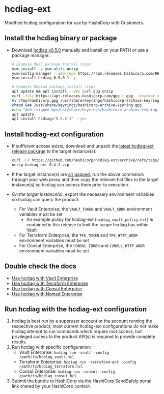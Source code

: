 # hcdiag-ext

Modified hcdiag configuration for use by HashiCorp with Customers.

## Install the hcdiag binary or package

- Download [hcdiag v0.5.0](https://releases.hashicorp.com/hcdiag/0.5.0/) manually and install on your PATH _or_ use a package manager:

  ```sh
  # Example RHEL package install steps
  yum install -y yum-utils unzip
  yum-config-manager --add-repo https://rpm.releases.hashicorp.com/RHEL/hashicorp.repo
  yum install hcdiag-0.5.0-1 -y

  # Example Debian package install steps
  apt update && apt install --yes curl gpg unzip
  curl -fsSL https://apt.releases.hashicorp.com/gpg | gpg --dearmor > /tmp/hashicorp.gpg
  mv /tmp/hashicorp.gpg /usr/share/keyrings/hashicorp-archive-keyring.gpg
  chmod 644 /usr/share/keyrings/hashicorp-archive-keyring.gpg
  echo "deb [signed-by=/usr/share/keyrings/hashicorp-archive-keyring.gpg] https://apt.releases.hashicorp.com $(lsb_release -cs) main" | tee /etc/apt/sources.list.d/hashicorp.list
  apt update
  apt install hcdiag="0.5.0-1" --yes
  ```

## Install hcdiag-ext configuration

- If sufficient access exists, download and unpack the [latest hcdiag-ext release package](https://github.com/hashicorp/hcdiag-ext/releases/latest) to the target instance(s):

  ```sh
  curl -Lk https://github.com/hashicorp/hcdiag-ext/archive/refs/tags/v0.4.2.zip -o hcdiag-ext-0.4.2.zip
  unzip hcdiag-ext-0.4.2.zip
  ```

- If the target instance(s) are [air gapped](https://en.wikipedia.org/wiki/Air_gap_(networking)), run the above commands through your web proxy and then copy the relevant hcl files to the target instance(s) so hcdiag can access them prior to execution.
- _On the target instance(s)_, export the necessary environment variables so hcdiag can query the product:
  - For Vault Enterprise, the `VAULT_TOKEN` and `VAULT_ADDR` environment variables must be set
    - An example policy for hcdiag-ext (`hcdiag_vault_policy.hcl`) is contained in this release to limit the scope hcdiag has within Vault
  - For Terraform Enterprise, the `TFE_TOKEN` and `TFE_HTTP_ADDR` environment variables must be set
  - For Consul Enterprise, the `CONSUL_TOKEN` and `CONSUL_HTTP_ADDR` environment variables must be set

## Double check the docs

- [Use hcdiag with Vault Enterprise](https://developer.hashicorp.com/vault/tutorials/monitoring/hcdiag-with-vault)
- [Use hcdiag with Terraform Enterprise](https://developer.hashicorp.com/terraform/tutorials/enterprise/hcdiag-with-tfe)
- [Use hcdiag with Consul Enterprise](https://developer.hashicorp.com/consul/tutorials/datacenter-operations/hcdiag-with-consul)
- [Use hcdiag with Nomad Enterprise](https://developer.hashicorp.com/nomad/tutorials/manage-clusters/hcdiag-with-nomad)

## Run hcdiag with the hcdiag-ext configuration

1. hcdiag is best run by a superuser account or the account running the respective product; most current hcdiag-ext configurations do not make hcdiag attempt to run commands which require root access, but privileged access to the product API(s) is required to provide complete results.
1. Run hcdiag with specific configuration:
    - Vault Enterprise: `hcdiag run -vault -config /path/to/hcdiag_vault.hcl`
    - Terraform Enterprise: `hcdiag run -terraform-ent -config /path/to/hcdiag_terraform.hcl`
    - Consul Enterprise: `hcdiag run -consul -config /path/to/hcdiag_consul.hcl`
1. Submit the bundle to HashiCorp via the HashiCorp SendSafely portal link shared by your HashiCorp contact.
